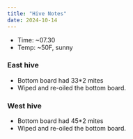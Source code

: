 ```yaml
---
title: "Hive Notes"
date: 2024-10-14
---
```


- Time: ~07.30
- Temp: ~50F, sunny


### East hive

- Bottom board had 33*2 mites
- Wiped and re-oiled the bottom board.

### West hive

- Bottom board had 45*2 mites
- Wiped and re-oiled the bottom board.


